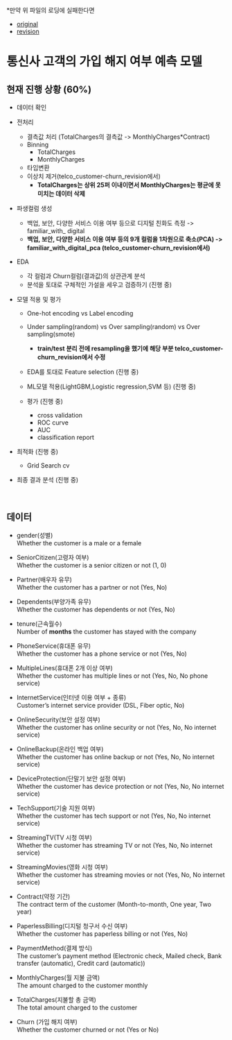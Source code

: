 *만약 위 파일의 로딩에 실패한다면

- [original](https://nbviewer.jupyter.org/github/PingPingE/Kaggle-Telco_customer_churn/blob/master/telco-customer-churn.ipynb)
- [revision](https://nbviewer.jupyter.org/github/PingPingE/Kaggle-Telco_customer_churn/blob/master/telco-customer-churn_revision.ipynb)

# 통신사 고객의 가입 해지 여부 예측 모델

## 현재 진행 상황 (60%)
- 데이터 확인
- 전처리
    - 결측값 처리 (TotalCharges의 결측값 -> MonthlyCharges*Contract)
    - Binning
        - TotalCharges
        - MonthlyCharges
    - 타입변환
    - 이상치 제거(telco_customer-churn_revision에서)
        - <strong>TotalCharges는 상위 25퍼 이내이면서 MonthlyCharges는 평균에 못미치는 데이터 삭제</strong>
    
- 파생컬럼 생성
    - 백업, 보안, 다양한 서비스 이용 여부 등으로 디지털 친화도 측정 -> familiar_with_ digital
    - <strong>백업, 보안, 다양한 서비스 이용 여부 등의 9개 컬럼을 1차원으로 축소(PCA) -> familiar_with_digital_pca (telco_customer-churn_revision에서)</strong>

- EDA
    - 각 컬럼과 Churn컬럼(결과값)의 상관관계 분석
    - 분석을 토대로 구체적인 가설을 세우고 검증하기 (진행 중)
    
- 모델 적용 및 평가
    - One-hot encoding vs Label encoding
    - Under sampling(random) vs Over sampling(random) vs Over sampling(smote)
        * <strong> train/test 분리 전에 resampling을 했기에 해당 부분 telco_customer-churn_revision에서 수정</strong>
    
    - EDA를 토대로 Feature selection (진행 중)
    - ML모델 적용(LightGBM,Logistic regression,SVM 등) (진행 중)
    - 평가 (진행 중)
        - cross validation
        - ROC curve
        - AUC
        - classification report

- 최적화 (진행 중)
    - Grid Search cv

- 최종 결과 분석 (진행 중)
<br>

## 데이터
- gender(성별)<br>
    Whether the customer is a male or a female


- SeniorCitizen(고령자 여부)<br>
    Whether the customer is a senior citizen or not (1, 0)


- Partner(배우자 유무)<br>
    Whether the customer has a partner or not (Yes, No)


- Dependents(부양가족 유무)<br>
    Whether the customer has dependents or not (Yes, No)


- tenure(근속월수)<br>
    Number of <strong>months</strong> the customer has stayed with the company


- PhoneService(휴대폰 유무)<br>
    Whether the customer has a phone service or not (Yes, No)


- MultipleLines(휴대폰 2개 이상 여부)<br>
    Whether the customer has multiple lines or not (Yes, No, No phone service)


- InternetService(인터넷 이용 여부 + 종류)<br>
    Customer’s internet service provider (DSL, Fiber optic, No)


- OnlineSecurity(보안 설정 여부)<br>
    Whether the customer has online security or not (Yes, No, No internet service)
    
    
- OnlineBackup(온라인 백업 여부)<br>
    Whether the customer has online backup or not (Yes, No, No internet service)

 
- DeviceProtection(단말기 보안 설정 여부)<br>
    Whether the customer has device protection or not (Yes, No, No internet service)


- TechSupport(기술 지원 여부)<br>
    Whether the customer has tech support or not (Yes, No, No internet service)


- StreamingTV(TV 시청 여부) <br>
    Whether the customer has streaming TV or not (Yes, No, No internet service)


- StreamingMovies(영화 시청 여부) <br>
    Whether the customer has streaming movies or not (Yes, No, No internet service)


- Contract(약정 기간) <br>
    The contract term of the customer (Month-to-month, One year, Two year)


- PaperlessBilling(디지털 청구서 수신 여부) <br>
    Whether the customer has paperless billing or not (Yes, No)


- PaymentMethod(결제 방식)<br>
    The customer’s payment method (Electronic check, Mailed check, Bank transfer (automatic), Credit card (automatic))


- MonthlyCharges(월 지불 금액)  <br>
    The amount charged to the customer monthly


- TotalCharges(지불할 총 금액) <br>
    The total amount charged to the customer


- Churn (가입 해지 여부)<br>
    Whether the customer churned or not (Yes or No)
